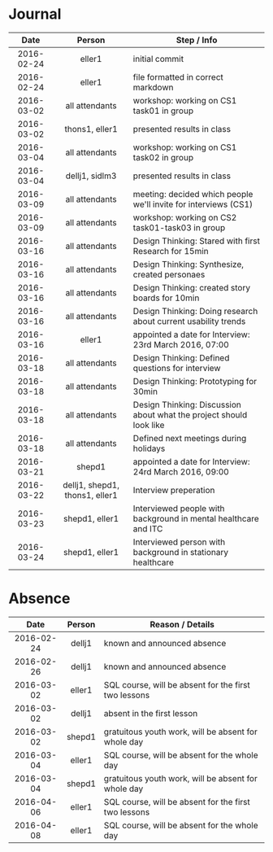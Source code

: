 # Journal
| Date       | Person 		  | Step / Info															|
| :--------: |:--------------:| --------------------------------------------------------------------|
| 2016-02-24 | eller1 		  | initial commit														|
| 2016-02-24 | eller1 	 	  | file formatted in correct markdown									|
| 2016-03-02 | all attendants | workshop: working on CS1 task01	in group							|
| 2016-03-02 | thons1, eller1 | presented results in class											|
| 2016-03-04 | all attendants | workshop: working on CS1 task02	in group							|
| 2016-03-04 | dellj1, sidlm3 | presented results in class											|
| 2016-03-09 | all attendants | meeting: decided which people we'll invite for interviews (CS1)		|
| 2016-03-09 | all attendants | workshop: working on CS2 task01-task03 in group						|
| 2016-03-16 | all attendants | Design Thinking: Stared with first Research for 15min				|
| 2016-03-16 | all attendants | Design Thinking: Synthesize, created personaes 						|
| 2016-03-16 | all attendants | Design Thinking: created story boards for 10min						|
| 2016-03-16 | all attendants | Design Thinking: Doing research about current usability trends		|
| 2016-03-16 | eller1		  | appointed a date for Interview: 23rd March 2016, 07:00				|
| 2016-03-18 | all attendants | Design Thinking: Defined questions for interview					|
| 2016-03-18 | all attendants | Design Thinking: Prototyping for 30min								|
| 2016-03-18 | all attendants | Design Thinking: Discussion about what the project should look like	|
| 2016-03-18 | all attendants | Defined next meetings during holidays								|
| 2016-03-21 | shepd1         | appointed a date for Interview: 24rd March 2016, 09:00              |
| 2016-03-22 | dellj1, shepd1, thons1, eller1 | Interview preperation 								|
| 2016-03-23 | shepd1, eller1 | Interviewed people with background in mental healthcare	and ITC		|
| 2016-03-24 | shepd1, eller1 | Interviewed person with background in stationary healthcare			|




# Absence
| Date       | Person   | Reason / Details		                                |
| :--------: |:--------:| ------------------------------------------------------|
| 2016-02-24 | dellj1   | known and announced absence							|
| 2016-02-26 | dellj1   | known and announced absence							|
| 2016-03-02 | eller1   | SQL course, will be absent for the first two lessons	|
| 2016-03-02 | dellj1	| absent in the first lesson							|
| 2016-03-02 | shepd1   | gratuitous youth work, will be absent for whole day	|
| 2016-03-04 | eller1   | SQL course, will be absent for the whole day			|
| 2016-03-04 | shepd1   | gratuitous youth work, will be absent for whole day	|
| 2016-04-06 | eller1   | SQL course, will be absent for the first two lessons	|
| 2016-04-08 | eller1   | SQL course, will be absent for the whole day			|
